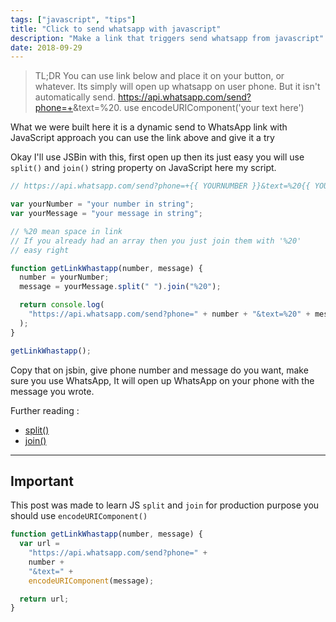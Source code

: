```yaml
---
tags: ["javascript", "tips"]
title: "Click to send whatsapp with javascript"
description: "Make a link that triggers send whatsapp from javascript"
date: 2018-09-29
---
```


> TL;DR You can use link below and place it on your button, or whatever. Its simply will open up whatsapp on user phone. But it isn't automatically send. https://api.whatsapp.com/send?phone=+<YOURNUMBER>&text=%20<YOURMESSAGE>. use encodeURIComponent('your text here')

What we were built here it is a dynamic send to WhatsApp link with JavaScript approach you can use the link above and give it a try

Okay I'll use JSBin with this, first open up then its just easy you will use `split()` and `join()` string property on JavaScript here my script.

```js
// https://api.whatsapp.com/send?phone=+{{ YOURNUMBER }}&text=%20{{ YOURMESSAGE }}

var yourNumber = "your number in string";
var yourMessage = "your message in string";

// %20 mean space in link
// If you already had an array then you just join them with '%20'
// easy right

function getLinkWhastapp(number, message) {
  number = yourNumber;
  message = yourMessage.split(" ").join("%20");

  return console.log(
    "https://api.whatsapp.com/send?phone=" + number + "&text=%20" + message
  );
}

getLinkWhastapp();
```

Copy that on jsbin, give phone number and message do you want, make sure you use WhatsApp, It will open up WhatsApp on your phone with the message you wrote.

Further reading :

- [split()](https://developer.mozilla.org/en-US/docs/Web/JavaScript/Reference/Global_Objects/String/split)
- [join()](https://developer.mozilla.org/en-US/docs/Web/JavaScript/Reference/Global_Objects/Array/join)

---

## Important

This post was made to learn JS `split` and `join` for production purpose you should use `encodeURIComponent()`

```js
function getLinkWhastapp(number, message) {
  var url =
    "https://api.whatsapp.com/send?phone=" +
    number +
    "&text=" +
    encodeURIComponent(message);

  return url;
}
```
